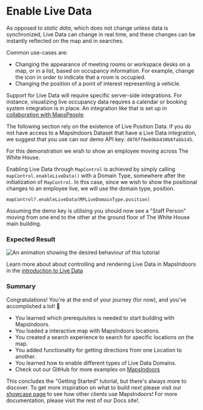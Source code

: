 # Enable Live Data

As opposed to _static data_, which does not change unless data is synchronized, Live Data can change in real time, and these changes can be instantly reflected on the map and in searches.

Common use-cases are:

* Changing the appearance of meeting rooms or workspace desks on a map, or in a list, based on occupancy information. For example, change the icon in order to indicate that a room is occupied.
* Changing the position of a point of interest representing a vehicle.

Support for Live Data will require specific server-side integrations. For instance, visualizing live occupancy data requires a calendar or booking system integration is in place. An integration like that is set up in [collaboration with MapsPeople](https://www.mapspeople.com/mapsindoors-integrations/).

The following section rely on the existence of Live Position Data. If you do not have access to a MapsIndoors Dataset that have a Live Data integration, we suggest that you use can our demo API key: `d876ff0e60bb430b8fabb145`.

For this demonstration we wish to show an employee moving across The White House.

Enabling Live Data through `MapControl` is achieved by simply calling `mapControl.enableLiveData()` with a Domain Type, somewhere after the initialization of `MapControl`. In this case, since we wish to show the positional changes to an employee live, we will use the domain type, position.

```
mapControl?.enableLiveData(MPLiveDomainType.position)
```

Assuming the demo key is utilising you should now see a "Staff Person" moving from one end to the other at the ground floor of The White House main building.

### Expected Result[​](https://docs.mapsindoors.com/getting-started/ios/v4/live-data#expected-result) <a href="#expected-result" id="expected-result"></a>

![An animation showing the desired behaviour of this tutorial](https://docs.mapsindoors.com/img/getting-started/ios\_live-data.gif)

Learn more about about controlling and rendering Live Data in MapsIndoors in the [introduction to Live Data](https://docs.mapsindoors.com/live-data-intro/)

### Summary[​](https://docs.mapsindoors.com/getting-started/ios/v4/live-data#summary) <a href="#summary" id="summary"></a>

Congratulations! You're at the end of your journey (for now), and you've accomplished a lot! 🎉

* You learned which prerequisites is needed to start building with MapsIndoors.
* You loaded a interactive map with MapsIndoors locations.
* You created a search experience to search for specific locations on the map.
* You added functionality for getting directions from one Location to another.
* You learned how to enable different types of Live Data Domains.
* Check out our GitHub for more examples on [MapsIndoors](https://github.com/MapsPeople/MapsIndoors-iOS-Examples)

This concludes the "Getting Started" tutorial, but there's always more to discover. To get more inspiration on what to build next please visit our [showcase page](https://www.mapspeople.com/showcases) to see how other clients use MapsIndoors! For more documentation, please visit the rest of our Docs site!.
